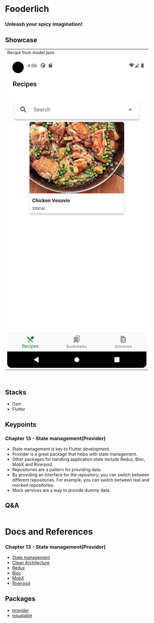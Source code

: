 # Fooderlich

### Unleash your spicy imagination!

## Showcase

<table>
  <tr>
    <td>Recipe from model json</td>
  </tr>
  <tr>
    <td><img src="ss/10_00.png" width="100%" height="70%" /></td>
  </tr>
 </table>
<br/>

## Stacks

- Dart
- Flutter



## Keypoints

### Chapter 13 - State management(Provider)
- State management is key to Flutter development.
- Provider is a great package that helps with state management.
- Other packages for handling application state include Redux, Bloc, MobX and
Riverpod.
- Repositories are a pattern for providing data.
- By providing an Interface for the repository, you can switch between different
repositories. For example, you can switch between real and mocked repositories.
- Mock services are a way to provide dummy data.


## Q&A

```

```
# Docs and References

### Chapter 13 - State management(Provider)
- [State management](https://flutter.dev/docs/development/data-and-backend/state-mgmt/intro)
- [Clean Architecture](https://pusher.com/tutorials/clean-architecture-introduction)
- [Redux](https://pub.dev/packages/flutter_redux)
- [Bloc](https://bloclibrary.dev/#/)
- [MobX](https://github.com/mobxjs/mobx.dart)
- [Riverpod](https://riverpod.dev/)

## Packages
- [provider](https://pub.dev/packages/provider)
- [equatable](https://pub.dev/packages/equatable)



